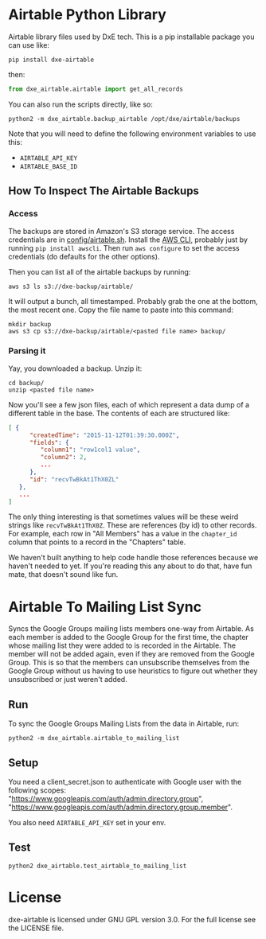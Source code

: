 Airtable Python Library
=======================
Airtable library files used by DxE tech. This is a pip installable package you can use like:

    pip install dxe-airtable

then:

```python
from dxe_airtable.airtable import get_all_records
```

You can also run the scripts directly, like so:

    python2 -m dxe_airtable.backup_airtable /opt/dxe/airtable/backups

Note that you will need to define the following environment variables to use this:

* `AIRTABLE_API_KEY`
* `AIRTABLE_BASE_ID`

How To Inspect The Airtable Backups
-----------------------------------
### Access
The backups are stored in Amazon's S3 storage service. The access credentials are in [config/airtable.sh](https://github.com/directactioneverywhere/config/blob/master/airtable.sh). Install the [AWS CLI](http://docs.aws.amazon.com/cli/latest/userguide/installing.html), probably just by running `pip install awscli`. Then run `aws configure` to set the access credentials (do defaults for the other options).

Then you can list all of the airtable backups by running:

    aws s3 ls s3://dxe-backup/airtable/

It will output a bunch, all timestamped. Probably grab the one at the bottom, the most recent one. Copy the file name to paste into this command:

    mkdir backup
    aws s3 cp s3://dxe-backup/airtable/<pasted file name> backup/

### Parsing it
Yay, you downloaded a backup. Unzip it:

    cd backup/
    unzip <pasted file name>

Now you'll see a few json files, each of which represent a data dump of a different table in the base. The contents of each are structured like:

```json
[ {
      "createdTime": "2015-11-12T01:39:30.000Z",
      "fields": {
         "column1": "row1col1 value",
         "column2": 2,
         ...
      },
      "id": "recvTwBkAt1ThX0ZL"
   },
   ...
]
```

The only thing interesting is that sometimes values will be these weird strings like `recvTwBkAt1ThX0Z`. These are references (by id) to other records. For example, each row in "All Members" has a value in the `chapter_id` column that points to a record in the "Chapters" table.

We haven't built anything to help code handle those references because we haven't needed to yet. If you're reading this any about to do that, have fun mate, that doesn't sound like fun.

Airtable To Mailing List Sync
=============================
Syncs the Google Groups mailing lists members one-way from Airtable. As each member is added to the Google Group for the first time, the chapter whose mailing list they were added to is recorded in the Airtable. The member will not be added again, even if they are removed from the Google Group. This is so that the members can unsubscribe themselves from the Google Group without us having to use heuristics to figure out whether they unsubscribed or just weren't added.

Run
---
To sync the Google Groups Mailing Lists from the data in Airtable, run:

    python2 -m dxe_airtable.airtable_to_mailing_list

Setup
-----
You need a client_secret.json to authenticate with Google user with the following scopes: "https://www.googleapis.com/auth/admin.directory.group", "https://www.googleapis.com/auth/admin.directory.group.member".

You also need `AIRTABLE_API_KEY` set in your env.

Test
----

    python2 dxe_airtable.test_airtable_to_mailing_list

License
=======
dxe-airtable is licensed under GNU GPL version 3.0. For the full license see the LICENSE file.
